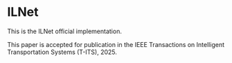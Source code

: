 # ILNet
This is the ILNet official implementation.

This paper is accepted for publication in the IEEE Transactions on Intelligent Transportation Systems (T-ITS), 2025.

